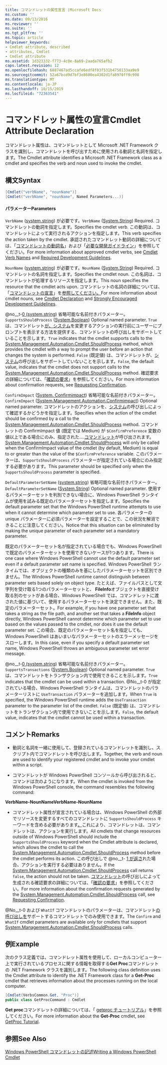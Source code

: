 ```yaml
---
title: コマンドレットの属性宣言 |Microsoft Docs
ms.custom: ''
ms.date: 09/13/2016
ms.reviewer: ''
ms.suite: ''
ms.tgt_pltfrm: ''
ms.topic: article
helpviewer_keywords:
- Cmdlet attribute, described
- attributes, Cmdlet
- Cmdlet attribute
ms.assetid: 1d323332-f773-4c0e-8a69-2aada765afb2
caps.latest.revision: 12
ms.openlocfilehash: 6887467ad5ccafe6edf8f03f531b4750133aa9e9
ms.sourcegitcommit: 52a67bcd9d7bf3e8600ea4302d1fa8970ff9c998
ms.translationtype: MT
ms.contentlocale: ja-JP
ms.lasthandoff: 10/15/2019
ms.locfileid: "72363541"
---
```

# <a name="cmdlet-attribute-declaration"></a><span data-ttu-id="e6712-102">コマンドレット属性の宣言</span><span class="sxs-lookup"><span data-stu-id="e6712-102">Cmdlet Attribute Declaration</span></span>

<span data-ttu-id="e6712-103">コマンドレット属性は、コマンドレットとして Microsoft .NET Framework クラスを識別し、コマンドレットを呼び出すために使用される動詞と名詞を指定します。</span><span class="sxs-lookup"><span data-stu-id="e6712-103">The Cmdlet attribute identifies a Microsoft .NET Framework class as a cmdlet and specifies the verb and noun used to invoke the cmdlet.</span></span>

## <a name="syntax"></a><span data-ttu-id="e6712-104">構文</span><span class="sxs-lookup"><span data-stu-id="e6712-104">Syntax</span></span>

```csharp
[Cmdlet("verbName", "nounName")]
[Cmdlet("verbName", "nounName", Named Parameters...)]
```

#### <a name="parameters"></a><span data-ttu-id="e6712-105">パラメーター</span><span class="sxs-lookup"><span data-stu-id="e6712-105">Parameters</span></span>

<span data-ttu-id="e6712-106">`VerbName` ([system.string](/dotnet/api/System.String)) が必要です。</span><span class="sxs-lookup"><span data-stu-id="e6712-106">`VerbName` ([System.String](/dotnet/api/System.String)) Required.</span></span> <span data-ttu-id="e6712-107">コマンドレットの動詞を指定します。</span><span class="sxs-lookup"><span data-stu-id="e6712-107">Specifies the cmdlet verb.</span></span> <span data-ttu-id="e6712-108">この動詞は、コマンドレットによって実行されるアクションを指定します。</span><span class="sxs-lookup"><span data-stu-id="e6712-108">This verb specifies the action taken by the cmdlet.</span></span> <span data-ttu-id="e6712-109">承認されたコマンドレット動詞の詳細については、「[コマンドレットの動詞名](./approved-verbs-for-windows-powershell-commands.md)」および「[必要な開発ガイドライン](./required-development-guidelines.md)」を参照してください。</span><span class="sxs-lookup"><span data-stu-id="e6712-109">For more information about approved cmdlet verbs, see [Cmdlet Verb Names](./approved-verbs-for-windows-powershell-commands.md) and [Required Development Guidelines](./required-development-guidelines.md).</span></span>

<span data-ttu-id="e6712-110">`NounName` ([system.string](/dotnet/api/System.String)) が必要です。</span><span class="sxs-lookup"><span data-stu-id="e6712-110">`NounName` ([System.String](/dotnet/api/System.String)) Required.</span></span> <span data-ttu-id="e6712-111">コマンドレットの名詞を指定します。</span><span class="sxs-lookup"><span data-stu-id="e6712-111">Specifies the cmdlet noun.</span></span> <span data-ttu-id="e6712-112">この名詞は、コマンドレットが処理するリソースを指定します。</span><span class="sxs-lookup"><span data-stu-id="e6712-112">This noun specifies the resource that the cmdlet acts upon.</span></span> <span data-ttu-id="e6712-113">コマンドレットの名詞の詳細については、「[コマンドレットの宣言](./cmdlet-class-declaration.md)」を[参照してください。](./strongly-encouraged-development-guidelines.md)</span><span class="sxs-lookup"><span data-stu-id="e6712-113">For more information about cmdlet nouns, see [Cmdlet Declaration](./cmdlet-class-declaration.md) and [Strongly Encouraged Development Guidelines](./strongly-encouraged-development-guidelines.md).</span></span>

<span data-ttu-id="e6712-114">@no__t-[0 (system.string](/dotnet/api/System.Boolean)) 省略可能な名前付きパラメーター。</span><span class="sxs-lookup"><span data-stu-id="e6712-114">`SupportsShouldProcess` ([System.Boolean](/dotnet/api/System.Boolean)) Optional named parameter.</span></span> <span data-ttu-id="e6712-115">`True` は、コマンドレット[が、システム](/dotnet/api/System.Management.Automation.Cmdlet.ShouldProcess)を変更するアクションの実行前にユーザーにプロンプトを表示する方法を提供する、コマンドレットの呼び出しをサポートしていることを示します。</span><span class="sxs-lookup"><span data-stu-id="e6712-115">`True` indicates that the cmdlet supports calls to the [System.Management.Automation.Cmdlet.ShouldProcess](/dotnet/api/System.Management.Automation.Cmdlet.ShouldProcess) method, which provides the cmdlet with a way to prompt the user before an action that changes the system is performed.</span></span> <span data-ttu-id="e6712-116">`False` (既定値) は、コマンドレットが、[システム](/dotnet/api/System.Management.Automation.Cmdlet.ShouldProcess)の呼び出しをサポートしていないことを示します。</span><span class="sxs-lookup"><span data-stu-id="e6712-116">`False`, the default value, indicates that the cmdlet does not support calls to the [System.Management.Automation.Cmdlet.ShouldProcess](/dotnet/api/System.Management.Automation.Cmdlet.ShouldProcess) method.</span></span> <span data-ttu-id="e6712-117">確認要求の詳細については、「[確認の要求](./requesting-confirmation-from-cmdlets.md)」を参照してください。</span><span class="sxs-lookup"><span data-stu-id="e6712-117">For more information about confirmation requests, see [Requesting Confirmation](./requesting-confirmation-from-cmdlets.md).</span></span>

<span data-ttu-id="e6712-118">`ConfirmImpact` ([System. Confirmimpact](/dotnet/api/System.Management.Automation.ConfirmImpact)) 省略可能な名前付きパラメーター。</span><span class="sxs-lookup"><span data-stu-id="e6712-118">`ConfirmImpact` ([System.Management.Automation.Confirmimpact](/dotnet/api/System.Management.Automation.ConfirmImpact)) Optional named parameter.</span></span> <span data-ttu-id="e6712-119">コマンドレットのアクションを、[システム](/dotnet/api/System.Management.Automation.Cmdlet.ShouldProcess)の呼び出しによって確認するかどうかを指定します。</span><span class="sxs-lookup"><span data-stu-id="e6712-119">Specifies when the action of the cmdlet should be confirmed by a call to the [System.Management.Automation.Cmdlet.ShouldProcess](/dotnet/api/System.Management.Automation.Cmdlet.ShouldProcess) method.</span></span> <span data-ttu-id="e6712-120">コマンドレットの ConfirmImpact 値 (既定では Medium) が `$ConfirmPreference` 変数の値以上である場合にのみ、指定された....[コマンドレット](/dotnet/api/System.Management.Automation.Cmdlet.ShouldProcess)が呼び出されます。</span><span class="sxs-lookup"><span data-stu-id="e6712-120">[System.Management.Automation.Cmdlet.ShouldProcess](/dotnet/api/System.Management.Automation.Cmdlet.ShouldProcess) will only be called when the ConfirmImpact value of the cmdlet (by default, Medium) is equal to or greater than the value of the `$ConfirmPreference` variable.</span></span> <span data-ttu-id="e6712-121">このパラメーターは、`SupportsShouldProcess` パラメーターが指定されている場合にのみ指定する必要があります。</span><span class="sxs-lookup"><span data-stu-id="e6712-121">This parameter should be specified only when the `SupportsShouldProcess` parameter is specified.</span></span>

<span data-ttu-id="e6712-122">`DefaultParameterSetName` ([system.string](/dotnet/api/System.String)) 省略可能な名前付きパラメーター。</span><span class="sxs-lookup"><span data-stu-id="e6712-122">`DefaultParameterSetName` ([System.String](/dotnet/api/System.String)) Optional named parameter.</span></span> <span data-ttu-id="e6712-123">使用するパラメーターセットを判別できない場合に、Windows PowerShell ランタイムが使用を試みる既定のパラメーターセットを指定します。</span><span class="sxs-lookup"><span data-stu-id="e6712-123">Specifies the default parameter set that the Windows PowerShell runtime attempts to use when it cannot determine which parameter set to use.</span></span> <span data-ttu-id="e6712-124">各パラメーターの unique パラメーターに必須パラメーターを設定することで、この状況を解消できることに注意してください。</span><span class="sxs-lookup"><span data-stu-id="e6712-124">Notice that this situation can be eliminated by making the unique parameter of each parameter set a mandatory parameter.</span></span>

<span data-ttu-id="e6712-125">既定のパラメーターセット名が指定されている場合でも、Windows PowerShell で既定のパラメーターセットを使用できないケースが1つあります。</span><span class="sxs-lookup"><span data-stu-id="e6712-125">There is one case where Windows PowerShell cannot use the default parameter set even if a default parameter set name is specified.</span></span> <span data-ttu-id="e6712-126">Windows PowerShell ランタイムでは、オブジェクトの種類のみを基にしたパラメーターセットを区別できません。</span><span class="sxs-lookup"><span data-stu-id="e6712-126">The Windows PowerShell runtime cannot distinguish between parameter sets based solely on object type.</span></span> <span data-ttu-id="e6712-127">たとえば、ファイルパスとして文字列を受け取る1つのパラメーターセットと、 **FileInfo**オブジェクトを直接受け取る別のセットがある場合、Windows PowerShell では、コマンドレットに渡された値に基づいて、使用するパラメーターセットを決定できません。また、既定のパラメーターセット。</span><span class="sxs-lookup"><span data-stu-id="e6712-127">For example, if you have one parameter set that takes a string as the file path, and another set that takes a **FileInfo** object directly, Windows PowerShell cannot determine which parameter set to use based on the values passed to the cmdlet, nor does it use the default parameter set.</span></span> <span data-ttu-id="e6712-128">この場合、既定のパラメーターセット名を指定しても、Windows PowerShell はあいまいなパラメーターセットのエラーメッセージをスローします。</span><span class="sxs-lookup"><span data-stu-id="e6712-128">In this case, even if you specify a default parameter set name, Windows PowerShell throws an ambiguous parameter set error message.</span></span>

<span data-ttu-id="e6712-129">@no__t-[0 (system.string](/dotnet/api/System.Boolean)) 省略可能な名前付きパラメーター。</span><span class="sxs-lookup"><span data-stu-id="e6712-129">`SupportsTransactions` ([System.Boolean](/dotnet/api/System.Boolean)) Optional named parameter.</span></span> <span data-ttu-id="e6712-130">`True` は、コマンドレットをトランザクション内で使用できることを示します。</span><span class="sxs-lookup"><span data-stu-id="e6712-130">`True` indicates that the cmdlet can be used within a transaction.</span></span> <span data-ttu-id="e6712-131">@No__t-0 が指定されている場合、Windows PowerShell ランタイムは、コマンドレットのパラメーターリストに `UseTransaction` パラメーターを追加します。</span><span class="sxs-lookup"><span data-stu-id="e6712-131">When `True` is specified, the Windows PowerShell runtime adds the `UseTransaction` parameter to the parameter list of the cmdlet.</span></span> <span data-ttu-id="e6712-132">`False` (既定値) は、コマンドレットをトランザクション内で使用できないことを示します。</span><span class="sxs-lookup"><span data-stu-id="e6712-132">`False`, the default value, indicates that the cmdlet cannot be used within a transaction.</span></span>

## <a name="remarks"></a><span data-ttu-id="e6712-133">コメント</span><span class="sxs-lookup"><span data-stu-id="e6712-133">Remarks</span></span>

- <span data-ttu-id="e6712-134">動詞と名詞を一緒に使用して、登録されているコマンドレットを識別し、スクリプト内でコマンドレットを呼び出します。</span><span class="sxs-lookup"><span data-stu-id="e6712-134">Together, the verb and noun are used to identify your registered cmdlet and to invoke your cmdlet within a script.</span></span>

- <span data-ttu-id="e6712-135">コマンドレットが Windows PowerShell コンソールから呼び出されると、コマンドは次のようになります。</span><span class="sxs-lookup"><span data-stu-id="e6712-135">When the cmdlet is invoked from the Windows PowerShell console, the command resembles the following command:</span></span>

<span data-ttu-id="e6712-136">**VerbName-NounName**</span><span class="sxs-lookup"><span data-stu-id="e6712-136">**VerbName-NounName**</span></span>

- <span data-ttu-id="e6712-137">コマンドレット属性が宣言されている場合は、Windows PowerShell の外部でリソースを変更するすべてのコマンドレットに `SupportsShouldProcess` キーワードを含める必要があります[。](/dotnet/api/System.Management.Automation.Cmdlet.ShouldProcess)これにより、コマンドレットは、コマンドレットは、アクションを実行します。</span><span class="sxs-lookup"><span data-stu-id="e6712-137">All cmdlets that change resources outside of Windows PowerShell should include the `SupportsShouldProcess` keyword when the Cmdlet attribute is declared, which allows the cmdlet to call the [System.Management.Automation.Cmdlet.ShouldProcess](/dotnet/api/System.Management.Automation.Cmdlet.ShouldProcess) method before the cmdlet performs its action.</span></span> <span data-ttu-id="e6712-138">この呼び出しで @no__t- [1 が返さ](/dotnet/api/System.Management.Automation.Cmdlet.ShouldProcess)れた場合、アクションを実行する必要はありません。</span><span class="sxs-lookup"><span data-stu-id="e6712-138">If the [System.Management.Automation.Cmdlet.ShouldProcess](/dotnet/api/System.Management.Automation.Cmdlet.ShouldProcess) call returns `false`, the action should not be taken.</span></span> <span data-ttu-id="e6712-139">[コマンドレット](/dotnet/api/System.Management.Automation.Cmdlet.ShouldProcess)の呼び出しによって生成される確認要求の詳細については、「[確認の要求](./requesting-confirmation-from-cmdlets.md)」を参照してください。</span><span class="sxs-lookup"><span data-stu-id="e6712-139">For more information about the confirmation requests generated by the [System.Management.Automation.Cmdlet.ShouldProcess](/dotnet/api/System.Management.Automation.Cmdlet.ShouldProcess) call, see [Requesting Confirmation](./requesting-confirmation-from-cmdlets.md).</span></span>

<span data-ttu-id="e6712-140">@No__t-0 および `WhatIf` コマンドレットのパラメーターは、コマンドレット[の呼び出しを](/dotnet/api/System.Management.Automation.Cmdlet.ShouldProcess)サポートするコマンドレットでのみ使用できます。</span><span class="sxs-lookup"><span data-stu-id="e6712-140">The `Confirm` and `WhatIf` cmdlet parameters are available only for cmdlets that support [System.Management.Automation.Cmdlet.ShouldProcess](/dotnet/api/System.Management.Automation.Cmdlet.ShouldProcess) calls.</span></span>

## <a name="example"></a><span data-ttu-id="e6712-141">例</span><span class="sxs-lookup"><span data-stu-id="e6712-141">Example</span></span>

<span data-ttu-id="e6712-142">次のクラス定義では、コマンドレット属性を使用して、ローカルコンピューター上で実行されているプロセスに関する情報を取得する**Get Proc**コマンドレットの .NET Framework クラスを識別します。</span><span class="sxs-lookup"><span data-stu-id="e6712-142">The following class definition uses the Cmdlet attribute to identify the .NET Framework class for a **Get-Proc** cmdlet that retrieves information about the processes running on the local computer.</span></span>

```csharp
[Cmdlet(VerbsCommon.Get, "Proc")]
public class GetProcCommand : Cmdlet
```

<span data-ttu-id="e6712-143">**Get proc**コマンドレットの詳細については、「 [getproc チュートリアル](./getproc-tutorial.md)」を参照してください。</span><span class="sxs-lookup"><span data-stu-id="e6712-143">For more information about the **Get-Proc** cmdlet, see [GetProc Tutorial](./getproc-tutorial.md).</span></span>

## <a name="see-also"></a><span data-ttu-id="e6712-144">参照</span><span class="sxs-lookup"><span data-stu-id="e6712-144">See Also</span></span>

[<span data-ttu-id="e6712-145">Windows PowerShell コマンドレットの記述</span><span class="sxs-lookup"><span data-stu-id="e6712-145">Writing a Windows PowerShell Cmdlet</span></span>](./writing-a-windows-powershell-cmdlet.md)
